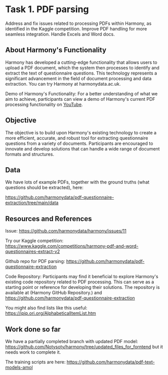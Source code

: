 # Task 1. PDF parsing

Address and fix issues related to processing PDFs within Harmony, as identified in the Kaggle competition. Improve PDF handling for more seamless integration. Handle Excels and Word docs.

## About Harmony's Functionality

Harmony has developed a cutting-edge functionality that allows users to upload a PDF document, which the system then processes to identify and extract the text of questionnaire questions. This technology represents a significant advancement in the field of document processing and data extraction. You can try Harmony at harmonydata.ac.uk.

Demo of Harmony's Functionality: For a better understanding of what we aim to achieve, participants can view a demo of Harmony's current PDF processing functionality on [YouTube](https://www.youtube.com/watch?v=cEZppTBj1NI&t=1s).

## Objective

The objective is to build upon Harmony's existing technology to create a more efficient, accurate, and robust tool for extracting questionnaire questions from a variety of documents. Participants are encouraged to innovate and develop solutions that can handle a wide range of document formats and structures.

## Data

We have lots of example PDFs, together with the ground truths (what questions should be extracted), here:

https://github.com/harmonydata/pdf-questionnaire-extraction/tree/main/data

## Resources and References

Issue: https://github.com/harmonydata/harmony/issues/11

Try our Kaggle competition: https://www.kaggle.com/competitions/harmony-pdf-and-word-questionnaires-extract-v2

Github repo for PDF parsing: https://github.com/harmonydata/pdf-questionnaire-extraction

Code Repository: Participants may find it beneficial to explore Harmony's existing code repository related to PDF processing. This can serve as a starting point or reference for developing their solutions. The repository is available at (Harmony GitHub Repository.) and https://github.com/harmonydata/pdf-questionnaire-extraction

You might also find lists like this useful: https://ipip.ori.org/AlphabeticalItemList.htm


## Work done so far

We have a partially completed branch with updated PDF model: https://github.com/Notysoty/harmony/tree/updated_files_for_forntend but it needs work to complete it.

The training scripts are here: https://github.com/harmonydata/pdf-text-models-amol
